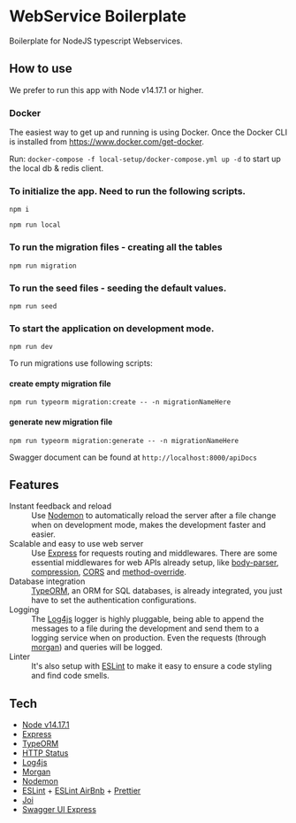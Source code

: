 # WebService Boilerplate

Boilerplate for NodeJS typescript Webservices.

## How to use

We prefer to run this app with Node v14.17.1 or higher.

### Docker

The easiest way to get up and running is using Docker. Once the Docker CLI is installed from https://www.docker.com/get-docker.

Run: `docker-compose -f local-setup/docker-compose.yml up -d` to start up the local db & redis client.

### To initialize the app. Need to run the following scripts.

```
npm i

npm run local
```

### To run the migration files - creating all the tables

```
npm run migration
```

### To run the seed files - seeding the default values.

```
npm run seed
```

### To start the application on development mode.

```
npm run dev
```

To run migrations use following scripts:

#### create empty migration file

```
npm run typeorm migration:create -- -n migrationNameHere
```

#### generate new migration file

```
npm run typeorm migration:generate -- -n migrationNameHere
```

Swagger document can be found at `http://localhost:8000/apiDocs`

## Features

<dl>
  <dt>Instant feedback and reload</dt>
  <dd>
    Use <a href="https://www.npmjs.com/package/nodemon">Nodemon</a> to automatically reload the server after a file change when on development mode, makes the development faster and easier.
  </dd>

  <dt>Scalable and easy to use web server</dt>
  <dd>
    Use <a href="https://www.npmjs.com/package/express">Express</a> for requests routing and middlewares. There are some essential middlewares for web APIs already setup, like <a href="https://www.npmjs.com/package/body-parser">body-parser</a>, <a href="https://www.npmjs.com/package/compression">compression</a>, <a href="https://www.npmjs.com/package/cors">CORS</a> and <a href="https://www.npmjs.com/package/method-override">method-override</a>.
  </dd>

  <dt>Database integration</dt>
  <dd>
    <a href="https://www.npmjs.com/package/typeorm">TypeORM</a>, an ORM for SQL databases, is already integrated, you just have to set the authentication configurations</a>.
  </dd>

  <dt>Logging</dt>
  <dd>
    The <a href="https://www.npmjs.com/package/log4js">Log4js</a> logger is highly pluggable, being able to append the messages to a file during the development and send them to a logging service when on production. Even the requests (through <a href="https://www.npmjs.com/package/morgan">morgan</a>) and queries will be logged.
  </dd>

  <dt>Linter</dt>
  <dd>
    It's also setup with <a href="https://www.npmjs.com/package/eslint">ESLint</a> to make it easy to ensure a code styling and find code smells.
  </dd>
</dl>

## Tech

- [Node v14.17.1](http://nodejs.org/)
- [Express](https://npmjs.com/package/express)
- [TypeORM](https://www.npmjs.com/package/typeorm)
- [HTTP Status](https://www.npmjs.com/package/http-status)
- [Log4js](https://www.npmjs.com/package/log4js)
- [Morgan](https://www.npmjs.com/package/morgan)
- [Nodemon](https://www.npmjs.com/package/nodemon)
- [ESLint](https://www.npmjs.com/package/eslint) + [ESLint AirBnb](https://www.npmjs.com/package/eslint-config-airbnb-base) + [Prettier](https://www.npmjs.com/package/prettier)
- [Joi](https://www.npmjs.com/package/@hapi/joi)
- [Swagger UI Express](https://www.npmjs.com/package/swagger-ui-express)
